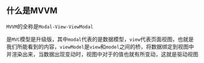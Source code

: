 ## 什么是MVVM

`MVVM`的全称是`Modal-View-ViewModal`

是`MVC`模型是升级版，其中`modal`代表的是数据模型，`view`代表页面视图，也就是我们所能看到的内容，`viewModel`是`view`和`model`之间的桥，将数据绑定到视图中并渲染出来，当数据出现变动时，视图中对于的值也就有所变动，这就是驱动视图